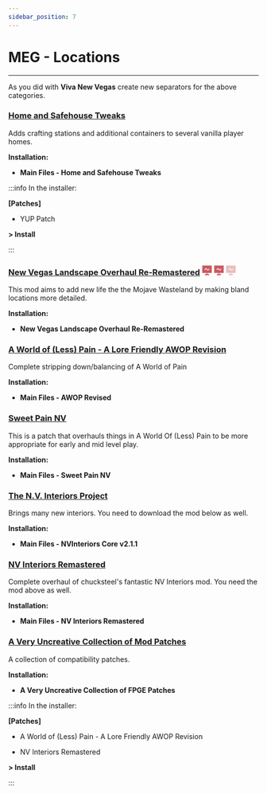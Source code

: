 ```yaml
---
sidebar_position: 7
---
```


# MEG - Locations

---

As you did with **Viva New Vegas** create new separators for the above categories.

### [Home and Safehouse Tweaks](https://www.nexusmods.com/newvegas/mods/74391)

Adds crafting stations and additional containers to several vanilla player homes.

**Installation:**

- **Main Files - Home and Safehouse Tweaks**

:::info In the installer:

**[Patches]**

- YUP Patch

**> Install**

:::


### [New Vegas Landscape Overhaul Re-Remastered](https://www.nexusmods.com/newvegas/mods/74218) ![](../static/img/Performance.png) ![](../static/img/Performance.png) ![](../static/img/PerformanceFaded.png)

This mod aims to add new life the the Mojave Wasteland by making bland locations more detailed.

**Installation:**

- **New Vegas Landscape Overhaul Re-Remastered**


### [A World of (Less) Pain - A Lore Friendly AWOP Revision](https://www.nexusmods.com/newvegas/mods/71139)

Complete stripping down/balancing of A World of Pain

**Installation:**

- **Main Files - AWOP Revised**


### [Sweet Pain NV](https://www.nexusmods.com/newvegas/mods/81523)

This is a patch that overhauls things in A World Of (Less) Pain to be more appropriate for early and mid level play.

**Installation:**

- **Main Files - Sweet Pain NV**


### [The N.V. Interiors Project](https://www.nexusmods.com/newvegas/mods/43534)

Brings many new interiors. You need to download the mod below as well.

**Installation:**

- **Main Files - NVInteriors Core v2.1.1**


### [NV Interiors Remastered](https://www.nexusmods.com/newvegas/mods/71228)

Complete overhaul of chucksteel's fantastic NV Interiors mod. You need the mod above as well.

**Installation:**

- **Main Files - NV Interiors Remastered**


### [A Very Uncreative Collection of Mod Patches](https://www.nexusmods.com/newvegas/mods/78465)

A collection of compatibility patches.

**Installation:**

- **A Very Uncreative Collection of FPGE Patches**

:::info In the installer:

**[Patches]**

- A World of (Less) Pain - A Lore Friendly AWOP Revision

- NV Interiors Remastered

**> Install**

:::